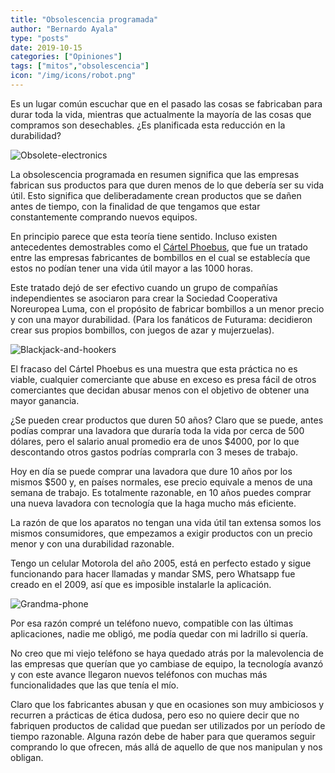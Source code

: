 ```yaml
---
title: "Obsolescencia programada"
author: "Bernardo Ayala"
type: "posts"
date: 2019-10-15
categories: ["Opiniones"]
tags: ["mitos","obsolescencia"]
icon: "/img/icons/robot.png"
---
```

Es un lugar común escuchar que en el pasado las cosas se fabricaban para durar toda la vida, mientras que actualmente la mayoría de las cosas que compramos son desechables. ¿Es planificada esta reducción en la durabilidad? <!--more-->

![Obsolete-electronics](/img/obsolete-elecs.webp)

La obsolescencia programada en resumen significa que las empresas fabrican sus productos para que duren menos de lo que debería ser su vida útil. Esto significa que deliberadamente crean productos que se dañen antes de tiempo, con la finalidad de que tengamos que estar constantemente comprando nuevos equipos.

En principio parece que esta teoría tiene sentido. Incluso existen antecedentes demostrables como el [Cártel Phoebus](https://es.wikipedia.org/wiki/C%C3%A1rtel_Phoebus), que fue un tratado entre las empresas fabricantes de bombillos en el cual se establecía que estos no podían tener una vida útil mayor a las 1000 horas.

Este tratado dejó de ser efectivo cuando un grupo de compañías independientes se asociaron para crear la Sociedad Cooperativa Noreuropea Luma, con el propósito de fabricar bombillos a un menor precio y con una mayor durabilidad. (Para los fanáticos de Futurama: decidieron crear sus propios bombillos, con juegos de azar y mujerzuelas).

![Blackjack-and-hookers](/img/blackjack-and-hookers.gif)

El fracaso del Cártel Phoebus es una muestra que esta práctica no es viable, cualquier comerciante que abuse en exceso es presa fácil de otros comerciantes que decidan abusar menos con el objetivo de obtener una mayor ganancia.

¿Se pueden crear productos que duren 50 años? Claro que se puede, antes podías comprar una lavadora que duraría toda la vida por cerca de 500 dólares, pero el salario anual promedio era de unos $4000, por lo que descontando otros gastos podrías comprarla con 3 meses de trabajo.

Hoy en día se puede comprar una lavadora que dure 10 años por los mismos $500 y, en países normales, ese precio equivale a menos de una semana de trabajo. Es totalmente razonable, en 10 años puedes comprar una nueva lavadora con tecnología que la haga mucho más eficiente.

La razón de que los aparatos no tengan una vida útil tan extensa somos los mismos consumidores, que empezamos a exigir productos con un precio menor y con una durabilidad razonable. 

Tengo un celular Motorola del año 2005, está en perfecto estado y sigue funcionando para hacer llamadas y mandar SMS, pero Whatsapp fue creado en el 2009, así que es imposible instalarle la aplicación.

![Grandma-phone](/img/grandma-phone.webp)

Por esa razón compré un teléfono nuevo, compatible con las últimas aplicaciones, nadie me obligó, me podía quedar con mi ladrillo si quería.

No creo que mi viejo teléfono se haya quedado atrás por la malevolencia de las empresas que querían que yo cambiase de equipo, la tecnología avanzó y con este avance llegaron nuevos teléfonos con muchas más funcionalidades que las que tenía el mío.

Claro que los fabricantes abusan y que en ocasiones son muy ambiciosos y recurren a prácticas de ética dudosa, pero eso no quiere decir que no fabriquen productos de calidad que puedan ser utilizados por un período de tiempo razonable. Alguna razón debe de haber para que queramos seguir comprando lo que ofrecen, más allá de aquello de que nos manipulan y nos obligan.
